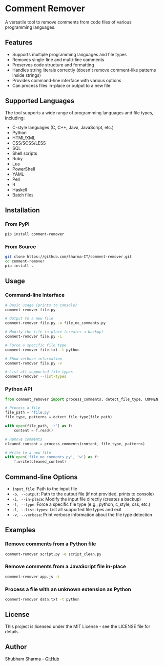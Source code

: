 # Comment Remover

A versatile tool to remove comments from code files of various programming languages.

## Features

- Supports multiple programming languages and file types
- Removes single-line and multi-line comments
- Preserves code structure and formatting
- Handles string literals correctly (doesn't remove comment-like patterns inside strings)
- Provides command-line interface with various options
- Can process files in-place or output to a new file

## Supported Languages

The tool supports a wide range of programming languages and file types, including:

- C-style languages (C, C++, Java, JavaScript, etc.)
- Python
- HTML/XML
- CSS/SCSS/LESS
- SQL
- Shell scripts
- Ruby
- Lua
- PowerShell
- YAML
- Perl
- R
- Haskell
- Batch files

## Installation

### From PyPI

```bash
pip install comment-remover
```

### From Source

```bash
git clone https://github.com/Sharma-IT/comment-remover.git
cd comment-remover
pip install .
```

## Usage

### Command-line Interface

```bash
# Basic usage (prints to console)
comment-remover file.py

# Output to a new file
comment-remover file.py -o file_no_comments.py

# Modify the file in-place (creates a backup)
comment-remover file.py -i

# Force a specific file type
comment-remover file.txt -t python

# Show verbose information
comment-remover file.py -v

# List all supported file types
comment-remover --list-types
```

### Python API

```python
from comment_remover import process_comments, detect_file_type, COMMENT_PATTERNS

# Process a file
file_path = 'file.py'
file_type, patterns = detect_file_type(file_path)

with open(file_path, 'r') as f:
    content = f.read()

# Remove comments
cleaned_content = process_comments(content, file_type, patterns)

# Write to a new file
with open('file_no_comments.py', 'w') as f:
    f.write(cleaned_content)
```

## Command-line Options

- `input_file`: Path to the input file
- `-o, --output`: Path to the output file (if not provided, prints to console)
- `-i, --in-place`: Modify the input file directly (creates a backup)
- `-t, --type`: Force a specific file type (e.g., python, c_style, css, etc.)
- `-l, --list-types`: List all supported file types and exit
- `-v, --verbose`: Print verbose information about the file type detection

## Examples

### Remove comments from a Python file

```bash
comment-remover script.py -o script_clean.py
```

### Remove comments from a JavaScript file in-place

```bash
comment-remover app.js -i
```

### Process a file with an unknown extension as Python

```bash
comment-remover data.txt -t python
```

## License

This project is licensed under the MIT License - see the LICENSE file for details.

## Author

Shubham Sharma - [GitHub](https://github.com/Sharma-IT)
